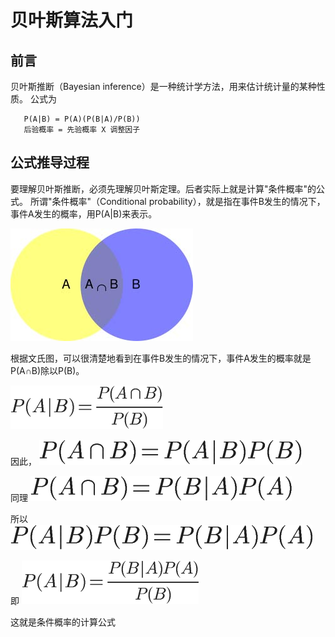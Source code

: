 # 贝叶斯算法入门


## 前言
贝叶斯推断（Bayesian inference）是一种统计学方法，用来估计统计量的某种性质。
公式为
```
   P(A|B) = P(A)(P(B|A)/P(B)) 
   后验概率 = 先验概率 X 调整因子 
```
## 公式推导过程
要理解贝叶斯推断，必须先理解贝叶斯定理。后者实际上就是计算"条件概率"的公式。
所谓"条件概率"（Conditional probability），就是指在事件B发生的情况下，事件A发生的概率，用P(A|B)来表示。

![输入图片说明](https://github.com/qccr-twl2123/python-algorithm/blob/master/resources/bg2011082502.jpg "在这里输入图片标题")

根据文氏图，可以很清楚地看到在事件B发生的情况下，事件A发生的概率就是P(A∩B)除以P(B)。

![输入图片说明](https://github.com/qccr-twl2123/python-algorithm/blob/master/resources/chart.png "在这里输入图片标题")

因此，
![输入图片说明](https://github.com/qccr-twl2123/python-algorithm/blob/master/resources/chart1.png "在这里输入图片标题")

同理
![输入图片说明](https://github.com/qccr-twl2123/python-algorithm/blob/master/resources/chart2.png "在这里输入图片标题")

所以
![输入图片说明](https://github.com/qccr-twl2123/python-algorithm/blob/master/resources/chart3.png "在这里输入图片标题")

即
![输入图片说明](https://github.com/qccr-twl2123/python-algorithm/blob/master/resources/chart5.png "在这里输入图片标题")

这就是条件概率的计算公式
